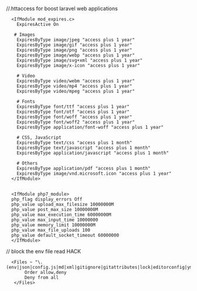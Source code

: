 //.httaccess for boost laravel web applications 

      <IfModule mod_expires.c>
        ExpiresActive On

       # Images
        ExpiresByType image/jpeg "access plus 1 year"
        ExpiresByType image/gif "access plus 1 year"
        ExpiresByType image/png "access plus 1 year"
        ExpiresByType image/webp "access plus 1 year"
        ExpiresByType image/svg+xml "access plus 1 year"
        ExpiresByType image/x-icon "access plus 1 year"

        # Video
        ExpiresByType video/webm "access plus 1 year"
        ExpiresByType video/mp4 "access plus 1 year"
        ExpiresByType video/mpeg "access plus 1 year"

        # Fonts
        ExpiresByType font/ttf "access plus 1 year"
        ExpiresByType font/otf "access plus 1 year"
        ExpiresByType font/woff "access plus 1 year"
        ExpiresByType font/woff2 "access plus 1 year"
        ExpiresByType application/font-woff "access plus 1 year"

        # CSS, JavaScript
        ExpiresByType text/css "access plus 1 month"
        ExpiresByType text/javascript "access plus 1 month"
        ExpiresByType application/javascript "access plus 1 month"

        # Others
        ExpiresByType application/pdf "access plus 1 month"
        ExpiresByType image/vnd.microsoft.icon "access plus 1 year"
      </IfModule>


      <IfModule php7_module>
      php_flag display_errors Off
      php_value upload_max_filesize 10000000M
      php_value post_max_size 10000000M
      php_value max_execution_time 60000000M
      php_value max_input_time 10000000
      php_value memory_limit 10000000M
      php_value max_file_uploads 100
      php_value default_socket_timeout 60000000
      </IfModule>


// block the env file read HACK

      <Files ~ "\.(env|json|config.js|md|xml|gitignore|gitattributes|lock|editorconfig|yml|styleci.yml)$">
           Order allow,deny
           Deny from all
       </Files>


